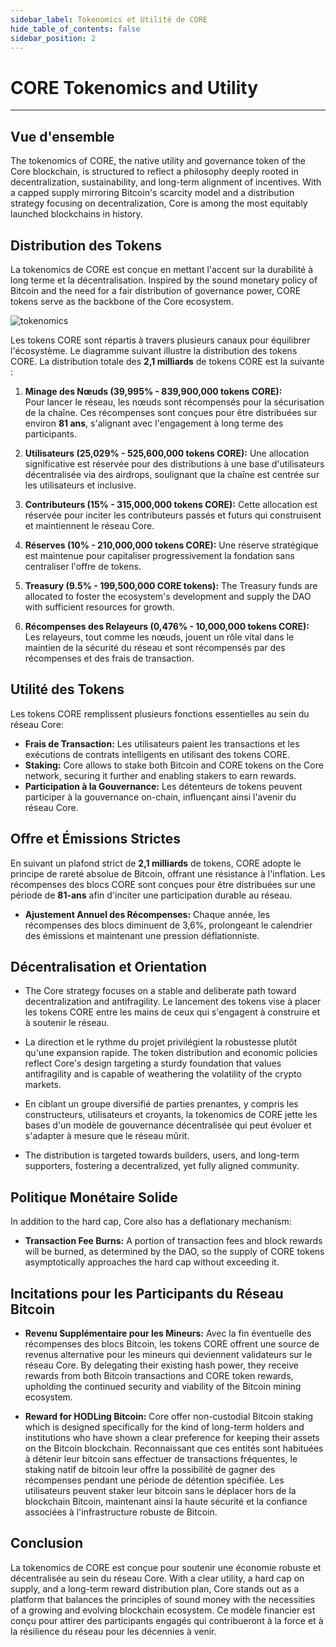 ```yaml
---
sidebar_label: Tokenomics et Utilité de CORE
hide_table_of_contents: false
sidebar_position: 2
---
```


# CORE Tokenomics and Utility

---

## Vue d'ensemble

The tokenomics of CORE, the native utility and governance token of the Core blockchain, is structured to reflect a philosophy deeply rooted in decentralization, sustainability, and long-term alignment of incentives. With a capped supply mirroring Bitcoin's scarcity model and a distribution strategy focusing on decentralization, Core is among the most equitably launched blockchains in history.

## Distribution des Tokens

La tokenomics de CORE est conçue en mettant l'accent sur la durabilité à long terme et la décentralisation. Inspired by the sound monetary policy of Bitcoin and the need for a fair distribution of governance power, CORE tokens serve as the backbone of the Core ecosystem.

![tokenomics](../../../../static/img/tokenomics-distribution.png)

Les tokens CORE sont répartis à travers plusieurs canaux pour équilibrer l'écosystème. Le diagramme suivant illustre la distribution des tokens CORE. La distribution totale des **2,1 milliards** de tokens CORE est la suivante :

1. **Minage des Nœuds (39,995% - 839,900,000 tokens CORE):**\
   Pour lancer le réseau, les nœuds sont récompensés pour la sécurisation de la chaîne. Ces récompenses sont conçues pour être distribuées sur environ **81 ans**, s'alignant avec l'engagement à long terme des participants.

2. **Utilisateurs (25,029% - 525,600,000 tokens CORE):** Une allocation significative est réservée pour des distributions à une base d'utilisateurs décentralisée via des airdrops, soulignant que la chaîne est centrée sur les utilisateurs et inclusive.

3. **Contributeurs (15% - 315,000,000 tokens CORE):** Cette allocation est réservée pour inciter les contributeurs passés et futurs qui construisent et maintiennent le réseau Core.

4. **Réserves (10% - 210,000,000 tokens CORE):** Une réserve stratégique est maintenue pour capitaliser progressivement la fondation sans centraliser l'offre de tokens.

5. **Treasury (9.5% - 199,500,000 CORE tokens):** The Treasury funds are allocated to foster the ecosystem's development and supply the DAO with sufficient resources for growth.

6. **Récompenses des Relayeurs (0,476% - 10,000,000 tokens CORE):** Les relayeurs, tout comme les nœuds, jouent un rôle vital dans le maintien de la sécurité du réseau et sont récompensés par des récompenses et des frais de transaction.

## Utilité des Tokens

Les tokens CORE remplissent plusieurs fonctions essentielles au sein du réseau Core:

- **Frais de Transaction:** Les utilisateurs paient les transactions et les exécutions de contrats intelligents en utilisant des tokens CORE.
- **Staking:** Core allows to stake both Bitcoin and CORE tokens on the Core network, securing it further and enabling stakers to earn rewards.
- **Participation à la Gouvernance:** Les détenteurs de tokens peuvent participer à la gouvernance on-chain, influençant ainsi l'avenir du réseau Core.

## Offre et Émissions Strictes

En suivant un plafond strict de **2,1 milliards** de tokens, CORE adopte le principe de rareté absolue de Bitcoin, offrant une résistance à l'inflation. Les récompenses des blocs CORE sont conçues pour être distribuées sur une période de **81-ans** afin d'inciter une participation durable au réseau.

- **Ajustement Annuel des Récompenses:** Chaque année, les récompenses des blocs diminuent de 3,6%, prolongeant le calendrier des émissions et maintenant une pression déflationniste.

## Décentralisation et Orientation

- The Core strategy focuses on a stable and deliberate path toward decentralization and antifragility. Le lancement des tokens vise à placer les tokens CORE entre les mains de ceux qui s'engagent à construire et à soutenir le réseau.

- La direction et le rythme du projet privilégient la robustesse plutôt qu'une expansion rapide. The token distribution and economic policies reflect Core's design targeting a sturdy foundation that values antifragility and is capable of weathering the volatility of the crypto markets.

- En ciblant un groupe diversifié de parties prenantes, y compris les constructeurs, utilisateurs et croyants, la tokenomics de CORE jette les bases d'un modèle de gouvernance décentralisée qui peut évoluer et s'adapter à mesure que le réseau mûrit.

- The distribution is targeted towards builders, users, and long-term supporters, fostering a decentralized, yet fully aligned community.

## Politique Monétaire Solide

In addition to the hard cap, Core also has a deflationary mechanism:

- **Transaction Fee Burns:** A portion of transaction fees and block rewards will be burned, as determined by the DAO, so the supply of CORE tokens asymptotically approaches the hard cap without exceeding it.

## Incitations pour les Participants du Réseau Bitcoin

- **Revenu Supplémentaire pour les Mineurs:** Avec la fin éventuelle des récompenses des blocs Bitcoin, les tokens CORE offrent une source de revenus alternative pour les mineurs qui deviennent validateurs sur le réseau Core. By delegating their existing hash power, they receive rewards from both Bitcoin transactions and CORE token rewards, upholding the continued security and viability of the Bitcoin mining ecosystem.

- **Reward for HODLing Bitcoin:** Core offer non-custodial Bitcoin staking which is designed specifically for the kind of long-term holders and institutions who have shown a clear preference for keeping their assets on the Bitcoin blockchain. Reconnaissant que ces entités sont habituées à détenir leur bitcoin sans effectuer de transactions fréquentes, le staking natif de bitcoin leur offre la possibilité de gagner des récompenses pendant une période de détention spécifiée. Les utilisateurs peuvent staker leur bitcoin sans le déplacer hors de la blockchain Bitcoin, maintenant ainsi la haute sécurité et la confiance associées à l'infrastructure robuste de Bitcoin.

## Conclusion

La tokenomics de CORE est conçue pour soutenir une économie robuste et décentralisée au sein du réseau Core. With a clear utility, a hard cap on supply, and a long-term reward distribution plan, Core stands out as a platform that balances the principles of sound money with the necessities of a growing and evolving blockchain ecosystem. Ce modèle financier est conçu pour attirer des participants engagés qui contribueront à la force et à la résilience du réseau pour les décennies à venir.
